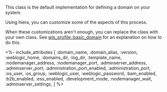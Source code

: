 This class is the default implementation for defining a domain on your system.

Using hiera, you can customize some of the aspects of this process.

When these customizations aren't enough, you can replace the class with your own class. See [wls_profile::basic_domain](./basic_domain.html) for an explanation on how to do this.

<%- include_attributes [
  :domain_name,
  :domain_alias,
  :version,
  :weblogic_home,
  :domains_dir,
  :log_dir,
  :template_name,
  :nodemanager_address,
  :nodemanager_port,
  :adminserver_address,
  :adminserver_port,
  :administration_port_enabled,
  :administration_port,
  :os_user,
  :os_group,
  :weblogic_user,
  :weblogic_password,
  :bam_enabled,
  :b2b_enabled,
  :ess_enabled,
  :development_mode,
  :nodemanager_wait,
  :adminserver_settings,
] %>
